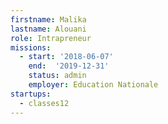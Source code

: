 ```yaml
---
firstname: Malika
lastname: Alouani
role: Intrapreneur
missions:
  - start: '2018-06-07'
    end:  '2019-12-31'
    status: admin
    employer: Education Nationale
startups:
  - classes12
---
```

